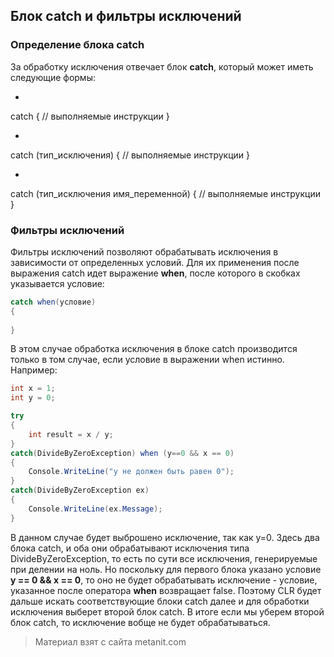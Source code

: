 ## Блок catch и фильтры исключений

### Определение блока catch

За обработку исключения отвечает блок **catch**, который может иметь следующие формы:

- 
catch
{
    // выполняемые инструкции
}


- 
catch (тип_исключения)
{
    // выполняемые инструкции
}


- 
catch (тип_исключения имя_переменной)
{
    // выполняемые инструкции
}


### Фильтры исключений

Фильтры исключений позволяют обрабатывать исключения в зависимости от определенных условий. Для их применения после выражения catch идет выражение **when**, после которого в скобках указывается условие:

```cs
catch when(условие)
{
    
}
```

В этом случае обработка исключения в блоке catch производится только в том случае, если условие в выражении when истинно. Например:

```cs
int x = 1;
int y = 0;

try
{
    int result = x / y;
}
catch(DivideByZeroException) when (y==0 && x == 0)
{
    Console.WriteLine("y не должен быть равен 0");
}
catch(DivideByZeroException ex)
{
    Console.WriteLine(ex.Message);
}
```

В данном случае будет выброшено исключение, так как y=0. Здесь два блока catch, и оба они обрабатывают исключения типа DivideByZeroException, то есть по сути все исключения, генерируемые при делении на ноль. Но поскольку для первого блока указано условие **y == 0 && x == 0**, то оно не будет обрабатывать исключение - условие, указанное после оператора **when** возвращает false. Поэтому CLR будет дальше искать соответствующие блоки catch далее и для обработки исключения выберет второй блок catch. В итоге если мы уберем второй блок catch, то исключение вобще не будет обрабатываться.


> Материал взят с сайта metanit.com